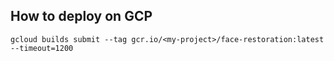 ## How to deploy on GCP

```
gcloud builds submit --tag gcr.io/<my-project>/face-restoration:latest --timeout=1200
```